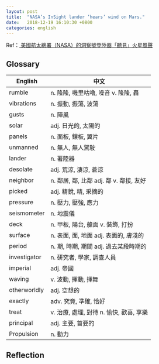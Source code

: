 ```yaml
---
layout: post
title:  "NASA’s InSight lander ’hears’ wind on Mars."
date:   2018-12-19 16:10:30 +0800
categories: english
---
```


Ref：<a href="http://iservice.ltn.com.tw/Service/english/english.php?engno=1253494&day=2018-12-12">
美國航太總署（NASA）的洞察號登陸器「聽見」火星風聲</a>

## Glossary

| English | 中文 |
| -- | -- |
| rumble | n. 隆隆, 嘰里咕嚕, 噪音 v. 隆隆, 轟 |
| vibrations | n. 振動, 振蕩, 波蕩 |
| gusts | n. 陣風 |
| solar | adj. 日光的, 太陽的 |
| panels | n. 面板, 鑲板, 翼片 |
| unmanned | n. 無人, 無人駕駛 |
| lander | n. 著陸器 |
| desolate | adj. 荒涼, 淒涼, 蒼涼 |
| neighbor | n. 鄰居, 鄰, 比鄰 adj. 鄰 v. 鄰接, 友好 |
| picked | adj. 精銳, 精, 采摘的 |
| pressure | n. 壓力, 壓強, 應力 |
| seismometer | n. 地震儀 |
| deck | n. 甲板, 陽台, 艙面 v. 裝飾, 打扮 |
| surface | n. 表面, 面, 地面 adj. 表面的, 膚淺的|
| period | n. 期, 時期, 期間 adj. 過去某段時期的 |
| investigator | n. 研究者, 學家, 調查人員 |
| imperial | adj. 帝國 |
| waving | v. 波動, 揮動, 揮舞 |
| otherworldly | adj. 空想的 |
| exactly | adv. 究竟, 準確, 恰好 |
| treat | v. 治療, 處理, 對待 n. 愉快, 歡喜, 享樂 |
| principal | adj. 主要, 首要的 |
| Propulsion | n. 動力 |

## Reflection

<!--that is exactly what it is.-->

<!--
an air pressure sensor inside the lander and a seismometer on the lander’s deck, 
awaiting to be deployed to the surface by InSight’s robotic arm.
登陸器裡面的一具氣壓感應器，以及一具在登陸器甲板上，等待洞察號的機器手臂將其安置在火星地表的地震儀。
-->

